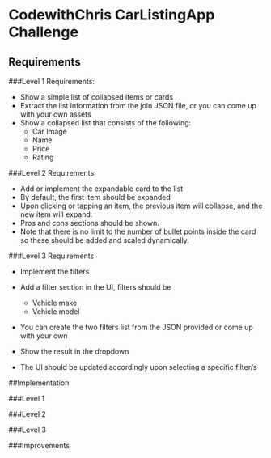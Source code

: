 # CodewithChris CarListingApp Challenge

## Requirements

###Level 1 Requirements:

* Show a simple list of collapsed items or cards
* Extract the list information from the join JSON file, or you can come up with your own assets
* Show a collapsed list that consists of the following:
    * Car Image
    * Name
    * Price
    * Rating


###Level 2 Requirements

* Add or implement the expandable card to the list
* By default, the first item should be expanded
* Upon clicking or tapping an item, the previous item will collapse, and the new item will expand.
* Pros and cons sections should be shown.
* Note that there is no limit to the number of bullet points inside the card so these should be added and scaled dynamically.

###Level 3 Requirements

* Implement the filters
* Add a filter section in the UI, filters should be

    * Vehicle make
    * Vehicle model

* You can create the two filters list from the JSON provided or come up with your own
* Show the result in the dropdown
* The UI should be updated accordingly upon selecting a specific filter/s

##Implementation

###Level 1

###Level 2

###Level 3

###Improvements
